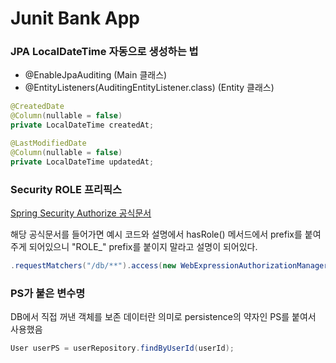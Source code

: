 # Junit Bank App

### JPA LocalDateTime 자동으로 생성하는 법
- @EnableJpaAuditing (Main 클래스)
- @EntityListeners(AuditingEntityListener.class) (Entity 클래스)
```java
@CreatedDate
@Column(nullable = false)
private LocalDateTime createdAt;

@LastModifiedDate
@Column(nullable = false)
private LocalDateTime updatedAt;
```

### Security ROLE 프리픽스
[Spring Security Authorize 공식문서](https://docs.spring.io/spring-security/reference/servlet/authorization/authorize-http-requests.html)

해당 공식문서를 들어가면 예시 코드와 설명에서 hasRole() 메서드에서 prefix를 붙여주게 되어있으니 "ROLE_" prefix를 붙이지 말라고 설명이 되어있다.
```java
.requestMatchers("/db/**").access(new WebExpressionAuthorizationManager("hasRole('ADMIN') and hasRole('DBA')"))
```

### PS가 붙은 변수명
DB에서 직접 꺼낸 객체를 보존 데이터란 의미로 persistence의 약자인 PS를 붙여서 사용했음
```java
User userPS = userRepository.findByUserId(userId);
```
